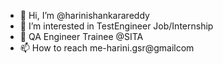 - 👋 Hi, I’m @harinishankarareddy
- 👀 I’m interested in TestEngineer Job/Internship
- 🌱 QA Engineer Trainee @SITA
- 📫 How to reach me-harini.gsr@gmailcom

<!---
harinishankarareddy/harinishankarareddy is a ✨ special ✨ repository because its `README.md` (this file) appears on your GitHub profile.
You can click the Preview link to take a look at your changes.
--->
